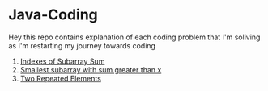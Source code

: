 # Java-Coding
Hey this repo contains explanation of each coding problem that I'm soliving as I'm restarting my journey towards coding

1. [Indexes of Subarray Sum](https://github.com/lakshmir1098/Java-Coding/blob/main/Indexes%20of%20Subarray%20Sum.md)
2. [Smallest subarray with sum greater than x](https://github.com/lakshmir1098/Java-Coding/blob/main/02%20Smallest%20subarray%20with%20sum%20greater%20than%20x.md)
3. [Two Repeated Elements](https://github.com/lakshmir1098/Java-Coding/blob/main/03%20Two%20Repeated%20Elements.md)